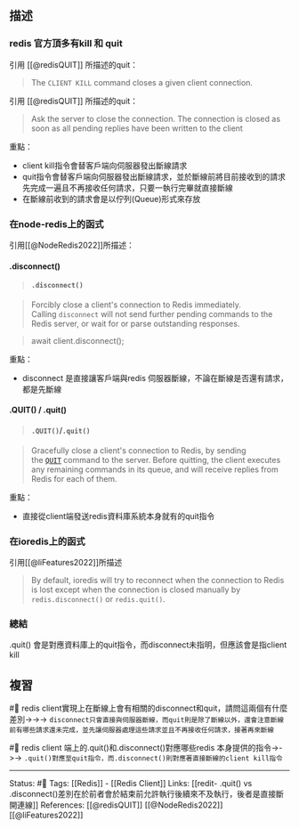 ## 描述



### redis 官方頂多有kill 和 quit

引用 [[@redisQUIT]] 所描述的quit：
> The `CLIENT KILL` command closes a given client connection.

引用 [[@redisQUIT]] 所描述的quit：
> Ask the server to close the connection. The connection is closed as soon as all pending replies have been written to the client

重點：
- client kill指令會替客戶端向伺服器發出斷線請求
- quit指令會替客戶端向伺服器發出斷線請求，並於斷線前將目前接收到的請求先完成一遍且不再接收任何請求，只要一執行完畢就直接斷線
- 在斷線前收到的請求會是以佇列(Queue)形式來存放


### 在node-redis上的函式
引用[[@NodeRedis2022]]所描述：
#### .disconnect()
> #### `.disconnect()`

> Forcibly close a client's connection to Redis immediately. Calling `disconnect` will not send further pending commands to the Redis server, or wait for or parse outstanding responses.

> await client.disconnect();

重點：
- disconnect 是直接讓客戶端與redis 伺服器斷線，不論在斷線是否還有請求，都是先斷線

#### .QUIT() / .quit()
> #### `.QUIT()`/`.quit()`

> Gracefully close a client's connection to Redis, by sending the [`QUIT`](https://redis.io/commands/quit) command to the server. Before quitting, the client executes any remaining commands in its queue, and will receive replies from Redis for each of them.

重點：
- 直接從client端發送redis資料庫系統本身就有的quit指令

### 在ioredis上的函式
引用[[@liFeatures2022]]所描述
> By default, ioredis will try to reconnect when the connection to Redis is lost except when the connection is closed manually by `redis.disconnect()` or `redis.quit()`.

### 總結
.quit() 會是對應資料庫上的quit指令，而disconnect未指明，但應該會是指client kill

## 複習
#🧠 redis client實現上在斷線上會有相關的disconnect和quit，請問這兩個有什麼差別->->-> `disconnect只會直接與伺服器斷線，而quit則是除了斷線以外，還會注意斷線前有哪些請求還未完成，並先讓伺服器處理這些請求並且不再接收任何請求，接著再來斷線`

#🧠 redis client 端上的.quit()和.disconnect()對應哪些redis 本身提供的指令->->-> `.quit()對應至quit指令，而.disconnect()則對應著直接斷線的client kill指令`

---
Status: #🌱 
Tags:
[[Redis]] - [[Redis Client]]
Links:
[[redit-  .quit() vs .disconnect()差別在於前者會於結束前允許執行後續來不及執行，後者是直接斷開連線]]
References:
[[@redisQUIT]]
[[@NodeRedis2022]]
[[@liFeatures2022]]
